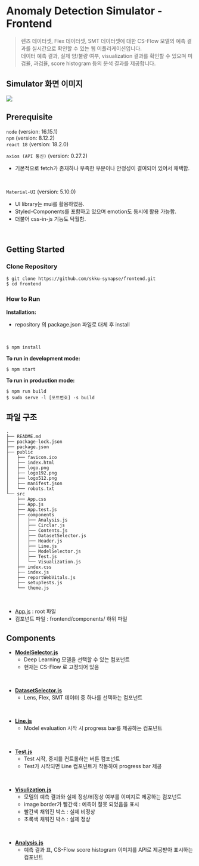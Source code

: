 # Anomaly Detection Simulator - Frontend

> 렌즈 데이터셋, Flex 데이터셋, SMT 데이터셋에 대한 CS-Flow 모델의 예측 결과를 실시간으로 확인할 수 있는 웹 어플리케이션입니다.  
> 데이터 예측 결과, 실제 양/불량 여부, visualization 결과를 확인할 수 있으며 미검율, 과검율, score histogram 등의 분석 결과를 제공합니다.

## Simulator 화면 이미지

<img src="https://user-images.githubusercontent.com/79344555/208611044-ac9082cc-fd9a-4ae9-adc0-d3017f7a5336.gif" />

<br />

## Prerequisite

`node` (version: 16.15.1)
<br />
`npm`  (version: 8.12.2)
<br />
`react 18` (version: 18.2.0)
<br />

`axios (API 통신)` (version: 0.27.2)

- 기본적으로 fetch가 존재하나 부족한 부분이나 안정성이 결여되어 있어서 채택함.

<br />

`Material-UI` (version: 5.10.0)

- UI library는 mui를 활용하였음.
- Styled-Components를 포함하고 있으며 emotion도 동시에 활용 가능함.
- 더불어 css-in-js 기능도 탁월함.

<br />

## Getting Started

### Clone Repository

```shell script
$ git clone https://github.com/skku-synapse/frontend.git
$ cd frontend
```

### How to Run

**Installation:**

- repository 의 package.json 파일로 대체 후 install  
<br />

```shell script
$ npm install
```

**To run in development mode:**

```shell script
$ npm start
```

**To run in production mode:**

```shell script
$ npm run build
$ sudo serve -l [포트번호] -s build
```

## 파일 구조

```
.
├── README.md
├── package-lock.json
├── package.json
├── public
│   ├── favicon.ico
│   ├── index.html
│   ├── logo.png
│   ├── logo192.png
│   ├── logo512.png
│   ├── manifest.json
│   └── robots.txt
└── src
    ├── App.css
    ├── App.js
    ├── App.test.js
    ├── components
    │   ├── Analysis.js
    │   ├── Circlar.js
    │   ├── Contents.js
    │   ├── DatasetSelector.js
    │   ├── Header.js
    │   ├── Line.js
    │   ├── ModelSelector.js
    │   ├── Test.js
    │   └── Visualization.js
    ├── index.css
    ├── index.js
    ├── reportWebVitals.js
    ├── setupTests.js
    └── theme.js
```

<br />

- [App.js](https://github.com/skku-synapse/frontend/blob/main/src/App.js) : root 파일
- 컴포넌트 파일 : frontend/components/ 하위 파일

## Components

- **[ModelSelector.js](https://github.com/skku-synapse/frontend/blob/main/src/components/ModelSelector.js)**
  - Deep Learning 모델을 선택할 수 있는 컴포넌트
  - 현재는 CS-Flow 로 고정되어 있음

<br />

- **[DatasetSelector.js](https://github.com/skku-synapse/frontend/blob/main/src/components/DatasetSelector.js)**
  - Lens, Flex, SMT 데이터 중 하나를 선택하는 컴포넌트

<br />

- **[Line.js](https://github.com/skku-synapse/frontend/blob/main/src/components/Line.js)**
  - Model evaluation 시작 시 progress bar를 제공하는 컴포넌트

<br />

- **[Test.js](https://github.com/skku-synapse/frontend/blob/main/src/components/Test.js)**
  - Test 시작, 중지를 컨트롤하는 버튼 컴포넌트
  - Test가 시작되면 Line 컴포넌트가 작동하여 progress bar 제공

<br />

- **[Visulization.js](https://github.com/skku-synapse/frontend/blob/main/src/components/Visulization.js)**
  - 모델의 예측 결과와 실제 정상/비정상 여부를 이미지로 제공하는 컴포넌트
  - image border가 빨간색 : 예측이 잘못 되었음을 표시
  - 빨간색 채워진 박스 : 실제 비정상
  - 초록색 채워진 박스 : 실제 정상

<br />

- **[Analysis.js](https://github.com/skku-synapse/frontend/blob/main/src/components/Analysis.js)**
  - 예측 결과 표, CS-Flow score histogram 이미지를 API로 제공받아 표시하는 컴포넌트
